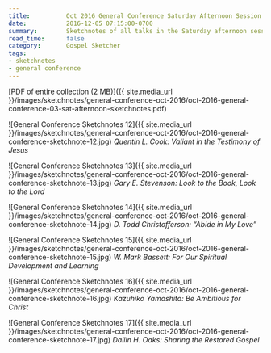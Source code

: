 ```yaml
---
title:          Oct 2016 General Conference Saturday Afternoon Session Sketchnotes
date:           2016-12-05 07:15:00-0700
summary:        Sketchnotes of all talks in the Saturday afternoon session from Oct 2016 LDS General Conference
read_time:      false
category:       Gospel Sketcher
tags:
- sketchnotes
- general conference
---
```


[PDF of entire collection (2 MB)]({{ site.media_url }}/images/sketchnotes/general-conference-oct-2016/oct-2016-general-conference-03-sat-afternoon-sketchnotes.pdf)

![General Conference Sketchnotes 12]({{ site.media_url }}/images/sketchnotes/general-conference-oct-2016/oct-2016-general-conference-sketchnote-12.jpg)
_Quentin L. Cook: Valiant in the Testimony of Jesus_

![General Conference Sketchnotes 13]({{ site.media_url }}/images/sketchnotes/general-conference-oct-2016/oct-2016-general-conference-sketchnote-13.jpg)
_Gary E. Stevenson: Look to the Book, Look to the Lord_

![General Conference Sketchnotes 14]({{ site.media_url }}/images/sketchnotes/general-conference-oct-2016/oct-2016-general-conference-sketchnote-14.jpg)
_D. Todd Christofferson: “Abide in My Love”_

![General Conference Sketchnotes 15]({{ site.media_url }}/images/sketchnotes/general-conference-oct-2016/oct-2016-general-conference-sketchnote-15.jpg)
_W. Mark Bassett: For Our Spiritual Development and Learning_

![General Conference Sketchnotes 16]({{ site.media_url }}/images/sketchnotes/general-conference-oct-2016/oct-2016-general-conference-sketchnote-16.jpg)
_Kazuhiko Yamashita: Be Ambitious for Christ_

![General Conference Sketchnotes 17]({{ site.media_url }}/images/sketchnotes/general-conference-oct-2016/oct-2016-general-conference-sketchnote-17.jpg)
_Dallin H. Oaks: Sharing the Restored Gospel_
